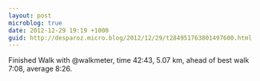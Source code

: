 ```yaml
---
layout: post
microblog: true
date: 2012-12-29 19:19 +1000
guid: http://desparoz.micro.blog/2012/12/29/t284951763801497600.html
---
```

Finished Walk with @walkmeter, time 42:43, 5.07 km, ahead of best walk 7:08, average 8:26.
